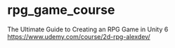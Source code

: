# rpg_game_course  
The Ultimate Guide to Creating an RPG Game in Unity 6  
https://www.udemy.com/course/2d-rpg-alexdev/
